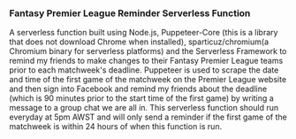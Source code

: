 ### Fantasy Premier League Reminder Serverless Function

A serverless function built using Node.js, Puppeteer-Core (this is a library that does not download Chrome when installed), sparticuz/chromium(a Chromium binary for serverless platforms) and the Serverless Framework to remind my friends to make changes to their Fantasy Premier League teams prior to each matchweek's deadline. Puppeteer is used to scrape the date and time of the first game of the matchweek on the Premier League website and then sign into Facebook and remind my friends about the deadline (which is 90 minutes prior to the start time of the first game) by writing a message to a group chat we are all in. This serverless function should run everyday at 5pm AWST and will only send a reminder if the first game of the matchweek is within 24 hours of when this function is run.
